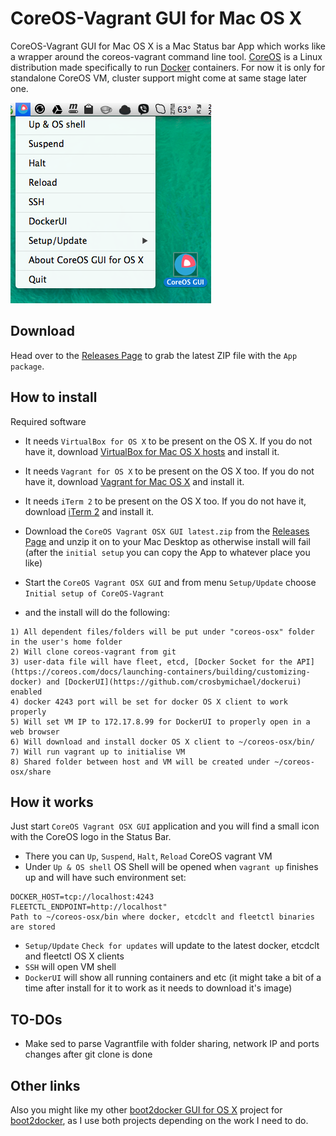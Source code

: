 CoreOS-Vagrant GUI for Mac OS X
============================

CoreOS-Vagrant GUI for Mac OS X is a Mac Status bar App which works like a wrapper around the coreos-vagrant command line tool.
[CoreOS](https://github.com/coreos/coreos-vagrant) is a Linux distribution made specifically to run [Docker](https://www.docker.io/) containers.
For now it is only for standalone CoreOS VM, cluster support might come at same stage later one.

![CoreOS-Vagrant-GUI L](coreos-vagrant-gui.png "CoreOS-Vagrant-GUI")

Download
--------
Head over to the [Releases Page](https://github.com/rimusz/coreos-osx-gui/releases) to grab the latest ZIP file with the ````App package````.


How to install
----------

Required software
* It needs ````VirtualBox for OS X```` to be present on the OS X.
If you do not have it, download [VirtualBox for Mac OS X hosts](https://www.virtualbox.org/wiki/Downloads) and install it.

* It needs ````Vagrant for OS X```` to be present on the OS X too.
If you do not have it, download [Vagrant for Mac OS X](http://www.vagrantup.com/downloads.html) and install it.

* It needs ````iTerm 2```` to be present on the OS X too.
If you do not have it, download [iTerm 2](http://www.iterm2.com/#/section/downloads) and install it.

* Download the ````CoreOS Vagrant OSX GUI latest.zip```` from the [Releases Page](https://github.com/rimusz/coreos-osx-gui/releases) and unzip it on to your Mac Desktop as otherwise install will fail (after the ````initial setup```` you can copy the App to whatever place you like)
* Start the ````CoreOS Vagrant OSX GUI```` and from menu ````Setup/Update```` choose ````Initial setup of CoreOS-Vagrant```` 
* and the install will do the following:
````
1) All dependent files/folders will be put under "coreos-osx" folder in the user's home folder
2) Will clone coreos-vagrant from git
3) user-data file will have fleet, etcd, [Docker Socket for the API](https://coreos.com/docs/launching-containers/building/customizing-docker) and [DockerUI](https://github.com/crosbymichael/dockerui) enabled
4) docker 4243 port will be set for docker OS X client to work properly
5) Will set VM IP to 172.17.8.99 for DockerUI to properly open in a web browser
6) Will download and install docker OS X client to ~/coreos-osx/bin/
7) Will run vagrant up to initialise VM
8) Shared folder between host and VM will be created under ~/coreos-osx/share
````

How it works
------------

Just start ````CoreOS Vagrant OSX GUI```` application and you will find a small icon with the CoreOS logo in the Status Bar.

* There you can ````Up````, ````Suspend````, ````Halt````, ````Reload```` CoreOS vagrant VM
* Under ````Up & OS shell```` OS Shell will be opened when ````vagrant up```` finishes up and will have such environment set:
````
DOCKER_HOST=tcp://localhost:4243
FLEETCTL_ENDPOINT=http://localhost"
Path to ~/coreos-osx/bin where docker, etcdclt and fleetctl binaries are stored
```` 
* ````Setup/Update```` ````Check for updates```` will update to the latest docker, etcdclt and fleetctl OS X clients
* ````SSH```` will open VM shell
* ````DockerUI```` will show all running containers and etc (it might take a bit of a time after install for it to work as it needs to download it's image)


TO-DOs
------

* Make sed to parse Vagrantfile with folder sharing, network IP and ports changes after git clone is done


Other links
-----------
Also you might like my other [boot2docker GUI for OS X](https://github.com/rimusz/boot2docker-gui-osx) project for [boot2docker](https://github.com/boot2docker/boot2docker),
as I use both projects depending on the work I need to do.

